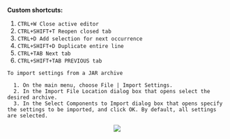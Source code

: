 **Custom shortcuts:**
1. `CTRL+W Close active editor`
2. `CTRL+SHIFT+T Reopen closed tab`
3. `CTRL+D Add selection for next occurrence`
4. `CTRL+SHIFT+D Duplicate entire line`
5. `CTRL+TAB Next tab`
6. `CTRL+SHIFT+TAB PREVIOUS tab`

```
To import settings from a JAR archive

  1. On the main menu, choose File | Import Settings.
  2. In the Import File Location dialog box that opens select the desired archive.
  3. In the Select Components to Import dialog box that opens specify the settings to be imported, and click OK. By default, all settings are selected.
```
<div align="center">
  <img src="https://cloud.githubusercontent.com/assets/10631059/22925047/f97da9e0-f2af-11e6-8166-e7385bff8a44.gif"/>
</div>
